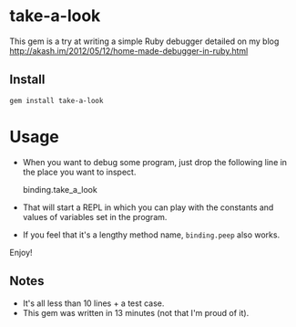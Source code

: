 # take-a-look

This gem is a try at writing a simple Ruby debugger detailed on my blog <http://akash.im/2012/05/12/home-made-debugger-in-ruby.html>


## Install

    gem install take-a-look

# Usage

* When you want to debug some program, just drop the following line in the place you want to inspect.

    binding.take_a_look

* That will start a REPL in which you can play with the constants and values of variables set in the program.

* If you feel that it's a lengthy method name, `binding.peep` also works.

Enjoy!

## Notes

* It's all less than 10 lines + a test case.
* This gem was written in 13 minutes (not that I'm proud of it).
